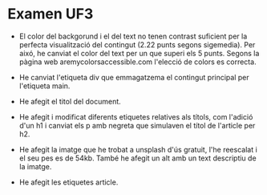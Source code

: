 # Examen UF3
- El color del backgorund i el del text no tenen contrast suficient per la perfecta visualització del contingut (2.22 punts segons sigemedia). Per aixó, he canviat el color del text per un que superi els 5 punts. Segons la pàgina web aremycolorsaccessible.com l'elecció de colors es correcta.

- He canviat l'etiqueta div que emmagatzema el contingut principal per l'etiqueta main.

- He afegit el titol del document.

- He afegit i modificat diferents etiquetes relatives als títols, com l'adició d'un h1 i canviat els p amb negreta que simulaven el títol de l'article per h2.

- He afegit la imatge que he trobat a unsplash d'ús gratuit, l'he reescalat i el seu pes es de 54kb. També he afegit un alt amb un text descriptiu de la imatge.

- He afegit les etiquetes article.